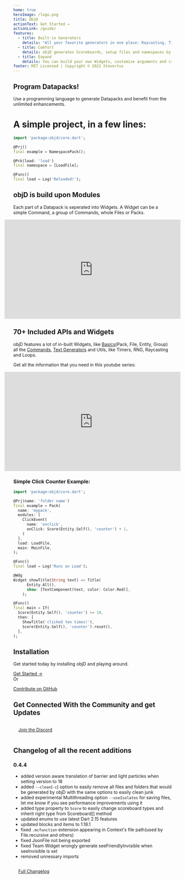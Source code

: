 ```yaml
---
home: true
heroImage: /logo.png
title: ObjD
actionText: Get Started →
actionLink: /guide/
features:
  - title: Built-in Generators
    details: "All your favorite generators in one place: Raycasting, Title, Book, Nbt, Entity, and much more Generators"
  - title: Comfort
    details: objD generates Scoreboards, setup files and namespaces by itself and provides a high level API
  - title: Expand
    details: You can build your own Widgets, customize arguments and create your own APIs using the tools that objD gives you.
footer: MIT Licensed | Copyright © 2021 Stevertus
---
```


## Program Datapacks!

Use a programming language to generate Datapacks and benefit from the unlimited enhancements.

# A simple project, in a few lines:

```dart
import 'package:objd/core.dart';

@Prj()
final example = NamespacePack();

@Pck(load: 'load')
final namespace = [LoadFile];

@Func()
final load = Log('Reloaded!');
```

## objD is build upon Modules

Each part of a Datapack is seperated into Widgets. A Widget can be a simple Command, a group of Commands, whole Files or Packs.

<iframe width="560" height="315" style="margin: 0 calc(50% - 280px)" src="https://www.youtube-nocookie.com/embed/2Df24YXR5to" frameborder="0" allow="accelerometer; autoplay; encrypted-media; gyroscope; picture-in-picture" allowfullscreen></iframe>

## 70+ Included APIs and Widgets

objD features a lot of in-built Widgets, like [Basics](/basics)(Pack, File, Entity, Group) all the [Commands](/wrappers), [Text Generators](/texts) and Utils, like Timers, RNG, Raycasting and Loops.

Get all the information that you need in this youtube series:

<iframe width="560" height="315" style="margin: 0 calc(50% - 280px)" src="https://www.youtube-nocookie.com/embed/videoseries?list=PL5AxRIlgrL5GnKz69w4AUyqpZC35BlxdD" frameborder="0" allow="accelerometer; autoplay; encrypted-media; gyroscope; picture-in-picture" allowfullscreen></iframe>

### Simple Click Counter Example:

```dart
import 'package:objd/core.dart';

@Prj(name: 'folder name')
final example = Pack(
  name: 'mypack',
  modules: [
    ClickEvent(
      name: 'onclick',
      onClick: Score(Entity.Self(), 'counter') + 1,
    )
  ],
  load: LoadFile,
  main: MainFile,
);

@Func()
final load = Log('Runs on Load');

@Wdg
Widget showTitle(String text) => Title(
      Entity.All(),
      show: [TextComponent(text, color: Color.Red)],
    );

@Func()
final main = If(
  Score(Entity.Self(), 'counter') >= 10,
  then: [
    ShowTitle('clicked ten times!'),
    Score(Entity.Self(), 'counter').reset(),
  ],
);
```

## Installation

Get started today by installing objD and playing around.

<div class="hero"><a class="nav-link action-button" href="/guide">Get Started →</a></div>
Or

[Contribute on GitHub](https://github.com/Stevertus/objD)

## Get Connected With the Community and get Updates

<div class="hero" style="padding:16px"><a class="nav-link action-button" href="https://discord.gg/McYXVC8">Join the Discord</a></div>

## Changelog of all the recent additions

### 0.4.4

- added version aware translation of barrier and light particles when setting version to 18
- added `--clean`(`-c`) option to easily remove all files and folders that would be generated by objD with the same options to easily clean junk
- added experimental Multithreading option `--useIsolates` for saving files, let me know if you see performance improvements using it
- added type property to `Score` to easily change scoreboard types and inherit right type from Scoreboard[] method
- updated enums to use latest Dart 2.15 features
- updated blocks and items to 1.18.1
- fixed `.mcfunction` extension appearing in Context's file path(used by File.recursive and others)
- fixed JsonFile not being exported
- fixed Team Widget wrongly generate seeFriendlyInvisible when seeInvisible is set
- removed unnessary imports

<div class="hero" style="padding:16px"><a class="nav-link action-button" href="/changes">Full Changelog</a></div>
